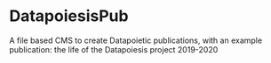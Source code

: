 # DatapoiesisPub
 A file based CMS to create Datapoietic publications, with an example publication: the life of the Datapoiesis project 2019-2020
